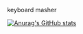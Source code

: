 keyboard masher

[![Anurag's GitHub stats](https://github-readme-stats.vercel.app/api?username=imaspacecat)](https://github.com/anuraghazra/github-readme-statse&theme=tokyonight)
